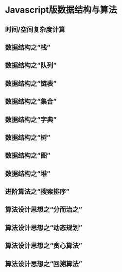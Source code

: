 # Javascript版数据结构与算法

## 时间/空间复杂度计算

## 数据结构之“栈”

## 数据结构之“队列”

## 数据结构之“链表”

## 数据结构之“集合”

## 数据结构之“字典”

## 数据结构之“树”

## 数据结构之“图”

## 数据结构之“堆”

## 进阶算法之“搜索排序”

## 算法设计思想之“分而治之”

## 算法设计思想之“动态规划”

## 算法设计思想之“贪心算法”

## 算法设计思想之“回溯算法”